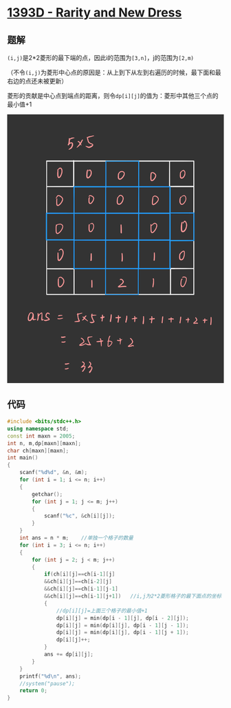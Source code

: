 # [1393D - Rarity and New Dress](https://codeforces.com/problemset/problem/1393/D)

## 题解

`(i,j)`是2*2菱形的最下端的点，因此i的范围为`[3,n]`，j的范围为`[2,m)`

（不令`(i,j)`为菱形中心点的原因是：从上到下从左到右遍历的时候，最下面和最右边的点还未被更新）

菱形的贡献是中心点到端点的距离，则令`dp[i][j]`的值为：菱形中其他三个点的最小值+1

![](../img/1393D.png)

## 代码

```cpp
#include <bits/stdc++.h>
using namespace std;
const int maxn = 2005;
int n, m,dp[maxn][maxn];
char ch[maxn][maxn];
int main()
{
    scanf("%d%d", &n, &m);
    for (int i = 1; i <= n; i++)
    {
        getchar();
        for (int j = 1; j <= m; j++)
        {
            scanf("%c", &ch[i][j]);
        }
    }
    int ans = n * m;	//单独一个格子的数量
    for (int i = 3; i <= n; i++)
    {
        for (int j = 2; j < m; j++)
        {
            if(ch[i][j]==ch[i-1][j]
            &&ch[i][j]==ch[i-2][j]
            &&ch[i][j]==ch[i-1][j-1]
            &&ch[i][j]==ch[i-1][j+1])   //i,j为2*2菱形格子的最下面点的坐标
            {
                //dp[i][j]=上面三个格子的最小值+1
                dp[i][j] = min(dp[i - 1][j], dp[i - 2][j]);
                dp[i][j] = min(dp[i][j], dp[i - 1][j - 1]);
                dp[i][j] = min(dp[i][j], dp[i - 1][j + 1]);
                dp[i][j]++;
            }
            ans += dp[i][j];
        }
    }
    printf("%d\n", ans);
    //system("pause");
    return 0;
}
```

